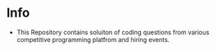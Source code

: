 # Info
- This Repository contains soluiton of coding questions from various competitive programming platfrom and hiring events.
